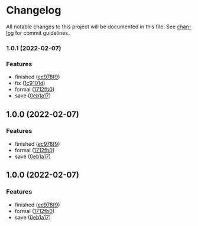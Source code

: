 # Changelog

All notable changes to this project will be documented in this file. See [chan-log](https://github.com/conventional-changelog/chan-log) for commit guidelines.

### 1.0.1 (2022-02-07)


### Features

* finished ([ec978f9](https://github.com/YanPanMichael/chanlog/commit/ec978f9ed8b0c654045e57948d2ef2239ee6459b))
* fix ([1c9101d](https://github.com/YanPanMichael/chanlog/commit/1c9101d333d4483fd3ae8076af862a6383279422))
* formal ([1712fb0](https://github.com/YanPanMichael/chanlog/commit/1712fb06a77cd3b16a569d656ce570e7d147550f))
* save ([0eb1a17](https://github.com/YanPanMichael/chanlog/commit/0eb1a1739f56e0b5dbe95e2687bf34fafd989317))

## 1.0.0 (2022-02-07)


### Features

* finished ([ec978f9](https://github.com/YanPanMichael/chanlog/commit/ec978f9ed8b0c654045e57948d2ef2239ee6459b))
* formal ([1712fb0](https://github.com/YanPanMichael/chanlog/commit/1712fb06a77cd3b16a569d656ce570e7d147550f))
* save ([0eb1a17](https://github.com/YanPanMichael/chanlog/commit/0eb1a1739f56e0b5dbe95e2687bf34fafd989317))

## 1.0.0 (2022-02-07)


### Features

* finished ([ec978f9](https://github.com/YanPanMichael/chanlog/commit/ec978f9ed8b0c654045e57948d2ef2239ee6459b))
* formal ([1712fb0](https://github.com/YanPanMichael/chanlog/commit/1712fb06a77cd3b16a569d656ce570e7d147550f))
* save ([0eb1a17](https://github.com/YanPanMichael/chanlog/commit/0eb1a1739f56e0b5dbe95e2687bf34fafd989317))
